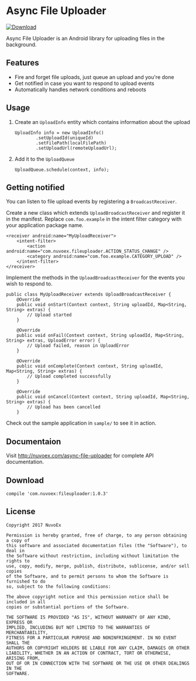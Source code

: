 # Async File Uploader

[![Download](https://api.bintray.com/packages/dilipvinu/maven/async-file-uploader/images/download.svg) ](https://bintray.com/dilipvinu/maven/async-file-uploader/_latestVersion)

Async File Uploader is an Android library for uploading files in the background.

Features
--------
 - Fire and forget file uploads, just queue an upload and you're done
 - Get notified in case you want to respond to upload events
 - Automatically handles network conditions and reboots

Usage
-----
 1. Create an `UploadInfo` entity which contains information about the upload
        
        UploadInfo info = new UploadInfo()
                .setUploadId(uniqueId)
                .setFilePath(localFilePath)
                .setUploadUrl(remoteUploadUrl);
        
 2. Add it to the `UploadQueue`
 
        UploadQueue.schedule(context, info);

Getting notified
----------------
You can listen to file upload events by registering a `BroadcastReceiver`.

Create a new class which extends `UploadBroadcastReceiver` and register it in the manifest.
Replace `com.foo.example` in the intent filter category with your application package name.

    <receiver android:name="MyUploadReceiver">
        <intent-filter>
            <action android:name="com.nuvoex.fileuploader.ACTION_STATUS_CHANGE" />
            <category android:name="com.foo.example.CATEGORY_UPLOAD" />
        </intent-filter>
    </receiver>
    
Implement the methods in the `UploadBroadcastReceiver` for the events you wish to respond to.

    public class MyUploadReceiver extends UploadBroadcastReceiver {
        @Override
        public void onStart(Context context, String uploadId, Map<String, String> extras) {
            // Upload started
        }
        
        @Override
        public void onFail(Context context, String uploadId, Map<String, String> extras, UploadError error) {
            // Upload failed, reason in UploadError
        }
        
        @Override
        public void onComplete(Context context, String uploadId, Map<String, String> extras) {
            // Upload completed successfully
        }
        
        @Override
        public void onCancel(Context context, String uploadId, Map<String, String> extras) {
            // Upload has been cancelled
        }

Check out the sample application in `sample/` to see it in action.

Documentaion
------------
Visit http://nuvoex.com/async-file-uploader for complete API documentation.

Download
--------
```
compile 'com.nuvoex:fileuploader:1.0.3'
```
License
-------

	Copyright 2017 NuvoEx

	Permission is hereby granted, free of charge, to any person obtaining a copy of 
	this software and associated documentation files (the "Software"), to deal in 
	the Software without restriction, including without limitation the rights to 
	use, copy, modify, merge, publish, distribute, sublicense, and/or sell copies 
	of the Software, and to permit persons to whom the Software is furnished to do 
	so, subject to the following conditions:

	The above copyright notice and this permission notice shall be included in all 
	copies or substantial portions of the Software.

	THE SOFTWARE IS PROVIDED "AS IS", WITHOUT WARRANTY OF ANY KIND, EXPRESS OR 
	IMPLIED, INCLUDING BUT NOT LIMITED TO THE WARRANTIES OF MERCHANTABILITY, 
	FITNESS FOR A PARTICULAR PURPOSE AND NONINFRINGEMENT. IN NO EVENT SHALL THE 
	AUTHORS OR COPYRIGHT HOLDERS BE LIABLE FOR ANY CLAIM, DAMAGES OR OTHER 
	LIABILITY, WHETHER IN AN ACTION OF CONTRACT, TORT OR OTHERWISE, ARISING FROM, 
	OUT OF OR IN CONNECTION WITH THE SOFTWARE OR THE USE OR OTHER DEALINGS IN THE 
	SOFTWARE.
